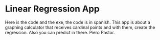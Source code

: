 # Linear Regression App
Here is the code and the exe, the code is in spanish.
This app is about a graphing calculator that receives cardinal points and with them, create the regression. Also you can predict in there.
Piero Pastor.
